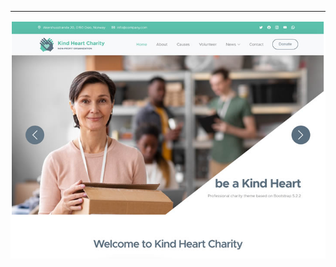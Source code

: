
-----

![](https://github.com/odennav/website-deployment-test-archive/blob/main/docker-kindheart-site/docs/kindheart-shot.PNG) 


